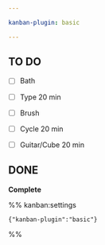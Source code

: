 ```yaml
---

kanban-plugin: basic

---
```


## TO DO

- [ ] Bath
- [ ] Type 20 min
- [ ] Brush
- [ ] Cycle 20 min
- [ ] Guitar/Cube 20 min


## DONE

**Complete**




%% kanban:settings
```
{"kanban-plugin":"basic"}
```
%%